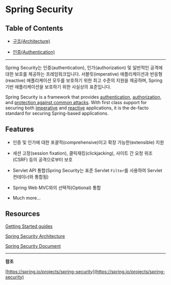# Spring Security

## Table of Contents

- [구조(Architecture)](https://github.com/eastshine-high/til/blob/main/spring/spring-security/architecture.md)

- [인증(Authentication)](https://github.com/eastshine-high/til/tree/main/spring/spring-security/authentication)

--- 

Spring Security는 인증(authentication), 인가(authorization) 및 일반적인 공격에 대한 보호를 제공하는 프레임워크입니다. 서블릿(imperative) 애플리케이션과 반응형(reactive) 애플리케이션 모두를 보호하기 위한 최고 수준의 지원을 제공하며, Spring 기반 애플리케이션을 보호하기 위한 사실상의 표준입니다.

Spring Security is a framework that provides [authentication](https://docs.spring.io/spring-security/reference/features/authentication/index.html), [authorization](https://docs.spring.io/spring-security/reference/features/authorization/index.html), and [protection against common attacks](https://docs.spring.io/spring-security/reference/features/exploits/index.html). With first class support for securing both [imperative](https://docs.spring.io/spring-security/reference/servlet/index.html) and [reactive](https://docs.spring.io/spring-security/reference/reactive/index.html) applications, it is the de-facto standard for securing Spring-based applications.

## Features

- 인증 및 인가에 대한 포괄적(comprehensive)이고 확장 가능한(extensible) 지원

- 세션 고정(session fixation), 클릭재킹(clickjacking), 사이트 간 요청 위조(CSRF) 등의 공격으로부터 보호

- Servlet API 통합(Spring Security는 표준 Servlet `Filter`를 사용하여 Servlet 컨테이너와 통합됨)

- Spring Web MVC와의 선택적(Optional) 통합

- Much more… 

## Resources

[Getting Started guides](https://spring.io/guides/gs/securing-web/)

[Spring Security Architecture](https://spring.io/guides/topicals/spring-security-architecture/)

[Spring Security Document](https://docs.spring.io/spring-security/reference/index.html)

--- 

**참조**

[https://spring.io/projects/spring-security](https://spring.io/projects/spring-security)
